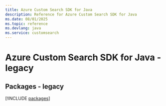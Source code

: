 ```yaml
---
title: Azure Custom Search SDK for Java
description: Reference for Azure Custom Search SDK for Java
ms.date: 08/01/2025
ms.topic: reference
ms.devlang: java
ms.service: customsearch
---
```

# Azure Custom Search SDK for Java - legacy
## Packages - legacy
[!INCLUDE [packages](custom-search-index.md)]